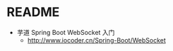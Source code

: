 # README

- 芋道 Spring Boot WebSocket 入门
    - http://www.iocoder.cn/Spring-Boot/WebSocket

```

```
